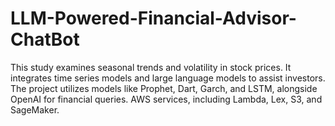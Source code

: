 # LLM-Powered-Financial-Advisor-ChatBot
This study examines seasonal trends and volatility in stock prices. It integrates time series models and large language models to assist investors. The project utilizes models like Prophet, Dart, Garch, and LSTM, alongside OpenAI for financial queries. AWS services, including Lambda, Lex, S3, and SageMaker.
